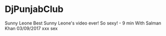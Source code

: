 # DjPunjabClub
Sunny Leone Best Sunny Leone's video ever! So sexy! - 9 min With Salman Khan 03/09/2017 xxx sex 

